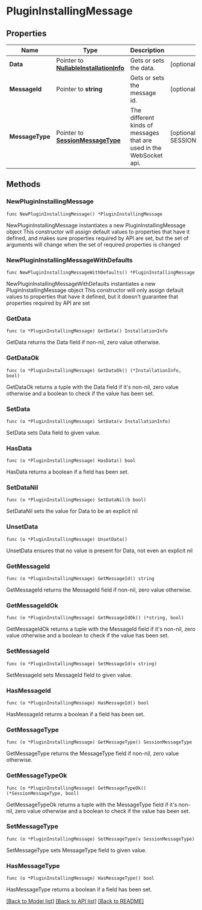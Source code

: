 # PluginInstallingMessage

## Properties

Name | Type | Description | Notes
------------ | ------------- | ------------- | -------------
**Data** | Pointer to [**NullableInstallationInfo**](InstallationInfo.md) | Gets or sets the data. | [optional] 
**MessageId** | Pointer to **string** | Gets or sets the message id. | [optional] 
**MessageType** | Pointer to [**SessionMessageType**](SessionMessageType.md) | The different kinds of messages that are used in the WebSocket api. | [optional] [readonly] [default to SESSIONMESSAGETYPE_PACKAGE_INSTALLING]

## Methods

### NewPluginInstallingMessage

`func NewPluginInstallingMessage() *PluginInstallingMessage`

NewPluginInstallingMessage instantiates a new PluginInstallingMessage object
This constructor will assign default values to properties that have it defined,
and makes sure properties required by API are set, but the set of arguments
will change when the set of required properties is changed

### NewPluginInstallingMessageWithDefaults

`func NewPluginInstallingMessageWithDefaults() *PluginInstallingMessage`

NewPluginInstallingMessageWithDefaults instantiates a new PluginInstallingMessage object
This constructor will only assign default values to properties that have it defined,
but it doesn't guarantee that properties required by API are set

### GetData

`func (o *PluginInstallingMessage) GetData() InstallationInfo`

GetData returns the Data field if non-nil, zero value otherwise.

### GetDataOk

`func (o *PluginInstallingMessage) GetDataOk() (*InstallationInfo, bool)`

GetDataOk returns a tuple with the Data field if it's non-nil, zero value otherwise
and a boolean to check if the value has been set.

### SetData

`func (o *PluginInstallingMessage) SetData(v InstallationInfo)`

SetData sets Data field to given value.

### HasData

`func (o *PluginInstallingMessage) HasData() bool`

HasData returns a boolean if a field has been set.

### SetDataNil

`func (o *PluginInstallingMessage) SetDataNil(b bool)`

 SetDataNil sets the value for Data to be an explicit nil

### UnsetData
`func (o *PluginInstallingMessage) UnsetData()`

UnsetData ensures that no value is present for Data, not even an explicit nil
### GetMessageId

`func (o *PluginInstallingMessage) GetMessageId() string`

GetMessageId returns the MessageId field if non-nil, zero value otherwise.

### GetMessageIdOk

`func (o *PluginInstallingMessage) GetMessageIdOk() (*string, bool)`

GetMessageIdOk returns a tuple with the MessageId field if it's non-nil, zero value otherwise
and a boolean to check if the value has been set.

### SetMessageId

`func (o *PluginInstallingMessage) SetMessageId(v string)`

SetMessageId sets MessageId field to given value.

### HasMessageId

`func (o *PluginInstallingMessage) HasMessageId() bool`

HasMessageId returns a boolean if a field has been set.

### GetMessageType

`func (o *PluginInstallingMessage) GetMessageType() SessionMessageType`

GetMessageType returns the MessageType field if non-nil, zero value otherwise.

### GetMessageTypeOk

`func (o *PluginInstallingMessage) GetMessageTypeOk() (*SessionMessageType, bool)`

GetMessageTypeOk returns a tuple with the MessageType field if it's non-nil, zero value otherwise
and a boolean to check if the value has been set.

### SetMessageType

`func (o *PluginInstallingMessage) SetMessageType(v SessionMessageType)`

SetMessageType sets MessageType field to given value.

### HasMessageType

`func (o *PluginInstallingMessage) HasMessageType() bool`

HasMessageType returns a boolean if a field has been set.


[[Back to Model list]](../README.md#documentation-for-models) [[Back to API list]](../README.md#documentation-for-api-endpoints) [[Back to README]](../README.md)


